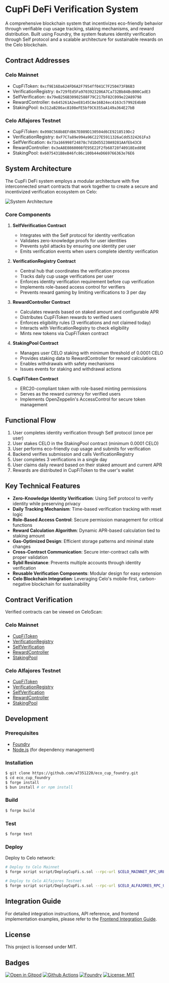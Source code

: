 # CupFi DeFi Verification System

A comprehensive blockchain system that incentivizes eco-friendly behavior through verifiable cup usage tracking, staking mechanisms, and reward distribution. Built using Foundry, the system features identity verification through Self protocol and a scalable architecture for sustainable rewards on the Celo blockchain.

## Contract Addresses

### Celo Mainnet

- CupFiToken: `0xcf9E16Da624FD6A2F7954ff041C7F250473FB6B3`
- VerificationRegistry: `0x729fEd5Fa9703923206A7Ca732Bb84BcB00CadE3`
- SelfVerification: `0x79eB256B30902588F79C217bF82C099e22A89798`
- RewardController: `0x645261A2eeE8145CAe16B24ec4163c57992E4b80`
- StakingPool: `0x312aB286ac8108eFE5bf9C6355aA149a364E27bB`

### Celo Alfajores Testnet

- CupFiToken: `0x098C568b8EFd867E089D130504d6CE9218519Dc2`
- VerificationRegistry: `0xF7C7a89e994a96C227E5911326aCdd5324261Fa3`
- SelfVerification: `0x73a166998f24878c7d1Dd55230A9281AAfEb43C8`
- RewardController: `0x3eA8E0860008fE95E22F2fb68728f40918Eed89E`
- StakingPool: `0x6075431B8eB46fc86c100b44eD669766363e76E6`

## System Architecture

The CupFi DeFi system employs a modular architecture with five interconnected smart contracts that work together to create a secure and incentivized verification ecosystem on Celo:

![System Architecture](https://i.imgur.com/example-architecture.png)

### Core Components

1. **SelfVerification Contract**
   - Integrates with the Self protocol for identity verification
   - Validates zero-knowledge proofs for user identities
   - Prevents sybil attacks by ensuring one identity per user
   - Emits verification events when users complete identity verification

2. **VerificationRegistry Contract**
   - Central hub that coordinates the verification process
   - Tracks daily cup usage verifications per user
   - Enforces identity verification requirement before cup verification
   - Implements role-based access control for verifiers
   - Prevents reward gaming by limiting verifications to 3 per day

3. **RewardController Contract**
   - Calculates rewards based on staked amount and configurable APR
   - Distributes CupFiToken rewards to verified users
   - Enforces eligibility rules (3 verifications and not claimed today)
   - Interacts with VerificationRegistry to check eligibility
   - Mints new tokens via CupFiToken contract

4. **StakingPool Contract**
   - Manages user CELO staking with minimum threshold of 0.0001 CELO
   - Provides staking data to RewardController for reward calculations
   - Enables withdrawals with safety mechanisms
   - Issues events for staking and withdrawal actions

5. **CupFiToken Contract**
   - ERC20-compliant token with role-based minting permissions
   - Serves as the reward currency for verified users
   - Implements OpenZeppelin's AccessControl for secure token management

## Functional Flow

1. User completes identity verification through Self protocol (once per user)
2. User stakes CELO in the StakingPool contract (minimum 0.0001 CELO)
3. User performs eco-friendly cup usage and submits for verification
4. Backend verifies submission and calls VerificationRegistry
5. User completes 3 verifications in a single day
6. User claims daily reward based on their staked amount and current APR
7. Rewards are distributed in CupFiToken to the user's wallet

## Key Technical Features

- **Zero-Knowledge Identity Verification**: Using Self protocol to verify identity while preserving privacy
- **Daily Tracking Mechanism**: Time-based verification tracking with reset logic
- **Role-Based Access Control**: Secure permission management for critical functions
- **Reward Calculation Algorithm**: Dynamic APR-based calculation tied to staking amount
- **Gas-Optimized Design**: Efficient storage patterns and minimal state changes
- **Cross-Contract Communication**: Secure inter-contract calls with proper validation
- **Sybil Resistance**: Prevents multiple accounts through identity verification
- **Reusable Verification Components**: Modular design for easy extension
- **Celo Blockchain Integration**: Leveraging Celo's mobile-first, carbon-negative blockchain for sustainability

## Contract Verification

Verified contracts can be viewed on CeloScan:

### Celo Mainnet
- [CupFiToken](https://celoscan.io/address/0xcf9E16Da624FD6A2F7954ff041C7F250473FB6B3)
- [VerificationRegistry](https://celoscan.io/address/0x729fEd5Fa9703923206A7Ca732Bb84BcB00CadE3)
- [SelfVerification](https://celoscan.io/address/0x79eB256B30902588F79C217bF82C099e22A89798)
- [RewardController](https://celoscan.io/address/0x645261A2eeE8145CAe16B24ec4163c57992E4b80)
- [StakingPool](https://celoscan.io/address/0x312aB286ac8108eFE5bf9C6355aA149a364E27bB)

### Celo Alfajores Testnet
- [CupFiToken](https://alfajores.celoscan.io/address/0x098C568b8EFd867E089D130504d6CE9218519Dc2)
- [VerificationRegistry](https://alfajores.celoscan.io/address/0xF7C7a89e994a96C227E5911326aCdd5324261Fa3)
- [SelfVerification](https://alfajores.celoscan.io/address/0x73a166998f24878c7d1Dd55230A9281AAfEb43C8)
- [RewardController](https://alfajores.celoscan.io/address/0x3eA8E0860008fE95E22F2fb68728f40918Eed89E)
- [StakingPool](https://alfajores.celoscan.io/address/0x6075431B8eB46fc86c100b44eD669766363e76E6)

## Development

### Prerequisites

- [Foundry](https://book.getfoundry.sh/getting-started/installation.html)
- [Node.js](https://nodejs.org/en/) (for dependency management)

### Installation

```sh
$ git clone https://github.com/a7351220/eco_cup_foundry.git
$ cd eco_cup_foundry
$ forge install
$ bun install # or npm install
```

### Build

```sh
$ forge build
```

### Test

```sh
$ forge test
```

### Deploy

Deploy to Celo network:

```sh
# Deploy to Celo Mainnet
$ forge script script/DeployCupFi.s.sol --rpc-url $CELO_MAINNET_RPC_URL --broadcast --verify -vvvv

# Deploy to Celo Alfajores Testnet
$ forge script script/DeployCupFi.s.sol --rpc-url $CELO_ALFAJORES_RPC_URL --broadcast --verify -vvvv
```

## Integration Guide

For detailed integration instructions, API reference, and frontend implementation examples, please refer to the [Frontend Integration Guide](./intro/frontend-integration-guide.md).

## License

This project is licensed under MIT.

## Badges

[![Open in Gitpod][gitpod-badge]][gitpod] [![Github Actions][gha-badge]][gha] [![Foundry][foundry-badge]][foundry] [![License: MIT][license-badge]][license]

[gitpod]: https://gitpod.io/#https://github.com/a7351220/eco_cup_foundry
[gitpod-badge]: https://img.shields.io/badge/Gitpod-Open%20in%20Gitpod-FFB45B?logo=gitpod
[gha]: https://github.com/a7351220/eco_cup_foundry/actions
[gha-badge]: https://github.com/a7351220/eco_cup_foundry/actions/workflows/ci.yml/badge.svg
[foundry]: https://getfoundry.sh/
[foundry-badge]: https://img.shields.io/badge/Built%20with-Foundry-FFDB1C.svg
[license]: https://opensource.org/licenses/MIT
[license-badge]: https://img.shields.io/badge/License-MIT-blue.svg

